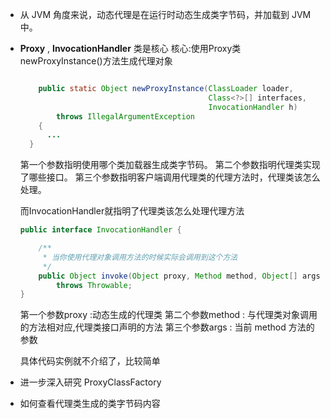 - 从 JVM 角度来说，动态代理是在运行时动态生成类字节码，并加载到 JVM 中。
- **Proxy** , **InvocationHandler** 类是核心
  核心:使用Proxy类newProxyInstance()方法生成代理对象
  ```java
  
      public static Object newProxyInstance(ClassLoader loader,
                                            Class<?>[] interfaces,
                                            InvocationHandler h)
          throws IllegalArgumentException
      {
  		...
  	}
  ```
  第一个参数指明使用哪个类加载器生成类字节码。
  第二个参数指明代理类实现了哪些接口。
  第三个参数指明客户端调用代理类的代理方法时，代理类该怎么处理。
  
  而InvocationHandler就指明了代理类该怎么处理代理方法
  ```java
  public interface InvocationHandler {
  
      /**
       * 当你使用代理对象调用方法的时候实际会调用到这个方法
       */
      public Object invoke(Object proxy, Method method, Object[] args)
          throws Throwable;
  }
  ```
  第一个参数proxy :动态生成的代理类
  第二个参数method : 与代理类对象调用的方法相对应,代理类接口声明的方法
  第三个参数args : 当前 method 方法的参数
  
  具体代码实例就不介绍了，比较简单
- 进一步深入研究
  ProxyClassFactory
- 如何查看代理类生成的类字节码内容